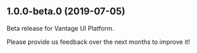 <a name="1.0.0-beta.0"></a>
## 1.0.0-beta.0 (2019-07-05)

Beta release for Vantage UI Platform.

Please provide us feedback over the next months to improve it!